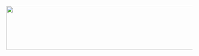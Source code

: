 <a href="https://github.com/devxb/gitanimals">
  <img
    src="https://render.gitanimals.org/lines/3people?pet-id=626583925302061807"
    width="600"
    height="120"
  />
</a>
  
